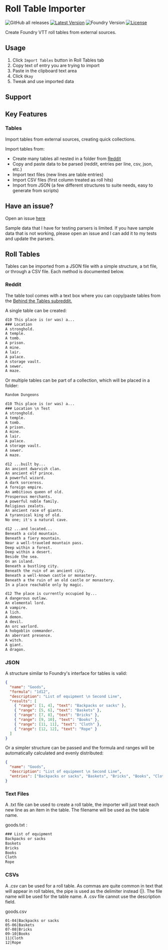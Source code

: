# Roll Table Importer

![GitHub all releases](https://img.shields.io/github/downloads/jendave/roll-table-importer/total)
[![Latest Version](https://img.shields.io/github/v/release/jendave/roll-table-importer?display_name=tag&sort=semver&label=Latest%20Version)](https://github.com/jendave/augmented-reality-foundry/releases/latest)
![Foundry Version](https://img.shields.io/endpoint?url=https://foundryshields.com/version?url=https%3A%2F%2Fraw.githubusercontent.com%2Fjendave%2Froll-table-importer%2Fmain%2Fsrc%2Fmodule.json)
[![License](https://img.shields.io/github/license/jendave/roll-table-importer)](LICENSE)

Create Foundry VTT roll tables from external sources.

## Usage

1. Click `Import Tables` button in Roll Tables tab
2. Copy text of entry you are trying to import
3. Paste in the clipboard text area
4. Click `Okay`
5. Tweak and use imported data

## Support

## Key Features

### Tables

Import tables from external sources, creating quick collections.

Import tables from:

* Create many tables all nested in a folder from [Reddit](https://www.reddit.com/r/BehindTheTables)
* Copy and paste data to be parsed (reddit, entries per line, csv, json, etc.)
* Import text files (new lines are table entries)
* Import CSV files (first column treated as roll hits)
* Import from JSON (a few different structures to suite needs, easy to generate from scripts)

## Have an issue?

Open an issue [here](https://github.com/jendave/roll-table-importer/issues)

Sample data that I have for testing parsers is limited. If you have sample data that is not working, please open an issue and I can add it to my tests and update the parsers.

## Roll Tables

Tables can be imported from a JSON file with a simple structure, a txt file, or through a CSV file. Each method is documented below.

### Reddit

The table tool comes with a text box where you can copy/paste tables from the [Behind the Tables subreddit.](https://www.reddit.com/r/BehindTheTables)

A single table can be created:

```txt
d10 This place is (or was) a...
### Location
A stronghold.
A temple.
A tomb.
A prison.
A mine.
A lair.
A palace.
A storage vault.
A sewer.
A maze.
```

Or multiple tables can be part of a collection, which will be placed in a folder:

```txt
Random Dungeons

d10 This place is (or was) a...
### Location \n Test
A stronghold.
A temple.
A tomb.
A prison.
A mine.
A lair.
A palace.
A storage vault.
A sewer.
A maze.

d12 ...built by...
An ancient dwarvish clan.
An ancient elf prince.
A powerful wizard.
A dark sorceress.
A foreign empire.
An ambitious queen of old.
Prosperous merchants.
A powerful noble family.
Religious zealots.
An ancient race of giants.
A tyrannical king of old.
No one; it's a natural cave.

d12 ...and located...
Beneath a cold mountain.
Beneath a fiery mountain.
Near a well-traveled mountain pass.
Deep within a forest.
Deep within a desert.
Beside the sea.
On an island.
Beneath a bustling city.
Beneath the ruin of an ancient city.
Beneath a well-known castle or monastery.
Beneath a the ruin of an old castle or monastery.
In a place reachable only by magic.

d12 The place is currently occupied by...
A dangerous outlaw.
An elemental lord.
A vampire.
A lich.
A demon.
A devil.
An orc warlord.
A hobgoblin commander.
An aberrant presence.
A witch.
A giant.
A dragon.
```

### JSON

A structure similar to Foundry's interface for tables is valid:

```json
{
  "name": "Goods",
  "formula": "1d12",
  "description": "List of equipment \n Second Line",
  "results": [
    { "range": [1, 4], "text": "Backpacks or sacks" },
    { "range": [5, 6], "text": "Baskets" },
    { "range": [7, 8], "text": "Bricks" },
    { "range": [9, 10], "text": "Books" },
    { "range": [11, 11], "text": "Cloth" },
    { "range": [12, 12], "text": "Rope" }
  ]
}
```

Or a simpler structure can be passed and the formula and ranges will be automatically calculated and evenly distributed:

```json
{
  "name": "Goods",
  "description": "List of equipment \n Second Line",
  "entries": ["Backpacks or sacks", "Baskets", "Bricks", "Books", "Cloth", "Rope"]
}
```

### Text Files

A .txt file can be used to create a roll table, the importer will just treat each new line as an item in the table. The filename will be used as the table name.

goods.txt :

```txt
### List of equipment
Backpacks or sacks
Baskets
Bricks
Books
Cloth
Rope
```

### CSVs

A .csv can be used for a roll table. As commas are quite common in text that will appear in roll tables, the pipe is used as the delimiter instead (|). The file name will be used for the table name. A .csv file cannot use the description field.

goods.csv

```csv
01-04|Backpacks or sacks
05-06|Baskets
07-08|Bricks
09-10|Books
11|Cloth
12|Rope
```
